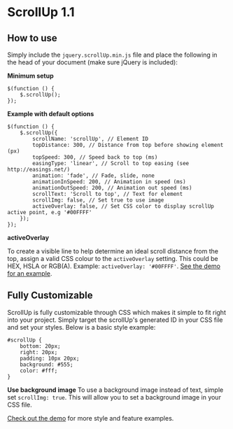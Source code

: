 <h1>ScrollUp 1.1</h2>

<h2>How to use</h2>
Simply include the <code>jquery.scrollUp.min.js</code> file and place the following in the head of your document (make sure jQuery is included):

<strong>Minimum setup</strong>
<pre><code>$(function () {
    $.scrollUp();
});</code></pre>
<strong>Example with default options</strong>
<pre><code>$(function () {
    $.scrollUp({
        scrollName: 'scrollUp', // Element ID
        topDistance: 300, // Distance from top before showing element (px)
        topSpeed: 300, // Speed back to top (ms)
        easingType: 'linear', // Scroll to top easing (see http://easings.net/)
        animation: 'fade', // Fade, slide, none
        animationInSpeed: 200, // Animation in speed (ms)
        animationOutSpeed: 200, // Animation out speed (ms)
        scrollText: 'Scroll to top', // Text for element
        scrollImg: false, // Set true to use image
        activeOverlay: false, // Set CSS color to display scrollUp active point, e.g '#00FFFF'
    });
});
</code></pre>
<strong>activeOverlay</strong>

To create a visible line to help determine an ideal scroll distance from the top, assign a valid CSS colour to the <code>activeOverlay</code> setting. This could be HEX, HSLA or RGB(A). Example: <code>activeOverlay: '#00FFFF'</code>. <a href="http://markgoodyear.com/labs/scrollup" target="_blank">See the demo for an example</a>.
<p style="text-align: center;"></p>

<h2>Fully Customizable</h2>
ScrollUp is fully customizable through CSS which makes it simple to fit right into your project. Simply target the scrollUp's generated ID in your CSS file and set your styles. Below is a basic style example:
<pre><code>#scrollUp {
    bottom: 20px;
    right: 20px;
    padding: 10px 20px;
    background: #555;
    color: #fff;
}
</code></pre>

<strong>Use background image</strong>
To use a background image instead of text, simple set <code>scrollImg: true</code>. This will allow you to set a background image in your CSS file. 

<a href="http://markgoodyear.com/labs/scrollup/" target="_blank">Check out the demo</a> for more style and feature examples.
